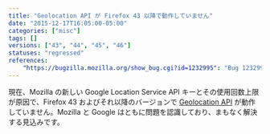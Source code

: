 ```yaml
---
title: "Geolocation API が Firefox 43 以降で動作していません"
date: "2015-12-17T16:05:00-05:00"
categories: ["misc"]
tags: []
versions: ["43", "44", "45", "46"]
statuses: "regressed"
references:
    "https://bugzilla.mozilla.org/show_bug.cgi?id=1232995": "Bug 1232995 - HTML5 Geolocation Not Working After Update to version 43"
---
```

現在、Mozilla の新しい Google Location Service API キーとその使用回数上限が原因で、Firefox 43 およびそれ以降のバージョンで [Geolocation API](https://developer.mozilla.org/en-US/docs/Web/API/Geolocation) が動作していません。Mozilla と Google はともに問題を認識しており、まもなく解決する見込みです。

